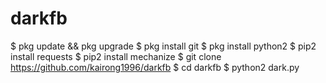 # darkfb

$ pkg update && pkg upgrade
$ pkg install git
$ pkg install python2
$ pip2 install requests
$ pip2 install mechanize
$ git clone https://github.com/kairong1996/darkfb
$ cd darkfb
$ python2 dark.py
